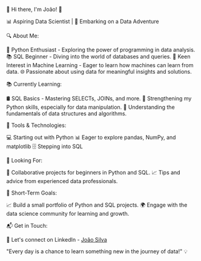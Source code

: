 👋 Hi there, I'm João! 🌟

📊 Aspiring Data Scientist | 🚀 Embarking on a Data Adventure

🔍 About Me:

🐍 Python Enthusiast - Exploring the power of programming in data analysis.
📚 SQL Beginner - Diving into the world of databases and queries.
🤖 Keen Interest in Machine Learning - Eager to learn how machines can learn from data.
🌐 Passionate about using data for meaningful insights and solutions.

📚 Currently Learning:

🛢️ SQL Basics - Mastering SELECTs, JOINs, and more.
🐍 Strengthening my Python skills, especially for data manipulation.
🤔 Understanding the fundamentals of data structures and algorithms.

🔨 Tools & Technologies:

💻 Starting out with Python
📊 Eager to explore pandas, NumPy, and matplotlib
🗄️ Stepping into SQL

👥 Looking For:

🤝 Collaborative projects for beginners in Python and SQL.
📈 Tips and advice from experienced data professionals.

🚀 Short-Term Goals:

📈 Build a small portfolio of Python and SQL projects.
🌍 Engage with the data science community for learning and growth.

📬 Get in Touch:

💼 Let's connect on LinkedIn - [João Silva](https://www.linkedin.com/in/joao-silva-8625034a/)

"Every day is a chance to learn something new in the journey of data!" 💡
